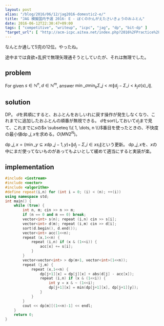 ```yaml
---
layout: post
alias: "/blog/2016/06/12/jag2016-domestic2-e/"
title: "JAG 模擬国内予選 2016: E - ぼくのかんがえたさいきょうのおふとん"
date: 2016-06-12T22:30:47+09:00
tags: [ "competitive", "writeup", "icpc", "jag", "dp", "bit-dp" ]
"target_url": [ "http://acm-icpc.aitea.net/index.php?2016%2FPractice%2F%E6%A8%A1%E6%93%AC%E5%9B%BD%E5%86%85%E4%BA%88%E9%81%B8B" ]
---
```


なんとか通して$5$完の$12$位。やったね。

途中までは貪欲+乱択で無理矢理通そうとしていたが、それは無理でした。

## problem

For given $s \in \mathbb{N}^n, d \in \mathbb{N}^m$, answer $\min\_\sigma \min_k \Sigma\_{j \lt m} \| d_j - \Sigma\_{i \lt k_j} \sigma(s)\_i \|$.

## solution

DP。
$d$を昇順にすると、おふとんをおしいれに戻す操作が発生しなくなり、これまでに追加したおふとんの順番が無視できる。
$d$をsortしておいて$d_j$まで見て、これまでに$s$の$x \subseteq \\{ 1, \dots, n \\}$番目を使ったときの、不快度の最小値$\operatorname{dp}\_{j,x}$を求める。$O(MN2^N)$。

$\operatorname{dp}\_{j,x} = (\min\_{y \subseteq x} \operatorname{dp}\_{j-1,y}) + \| d_j - \Sigma\_{i \in x} s_i \|$という更新。
$\operatorname{dp}\_{j,x}$を、$x$の中にまだ使ってないものがあってもよいとして緩めて適当にすると実装が楽。

## implementation

``` c++
#include <iostream>
#include <vector>
#include <algorithm>
#define repeat(i,n) for (int i = 0; (i) < (n); ++(i))
using namespace std;
int main() {
    while (true) {
        int n, m; cin >> n >> m;
        if (n == 0 and m == 0) break;
        vector<int> s(n); repeat (i,n) cin >> s[i];
        vector<int> d(m); repeat (i,m) cin >> d[i];
        sort(d.begin(), d.end());
        vector<int> acc(1<<n);
        repeat (x,1<<n) {
            repeat (i,n) if (x & (1<<i)) {
                acc[x] += s[i];
            }
        }
        vector<vector<int> > dp(m+1, vector<int>(1<<n));
        repeat (j,m) {
            repeat (x,1<<n) {
                dp[j+1][x] = dp[j][x] + abs(d[j] - acc[x]);
                repeat (i,n) if (x & (1<<i)) {
                    int y = x & ~ (1<<i);
                    dp[j+1][x] = min(dp[j+1][x], dp[j+1][y]);
                }
            }
        }
        cout << dp[m][(1<<n)-1] << endl;
    }
    return 0;
}
```
